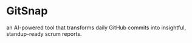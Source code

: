 # GitSnap
an AI-powered tool that transforms daily GitHub commits into insightful, standup-ready scrum reports.
